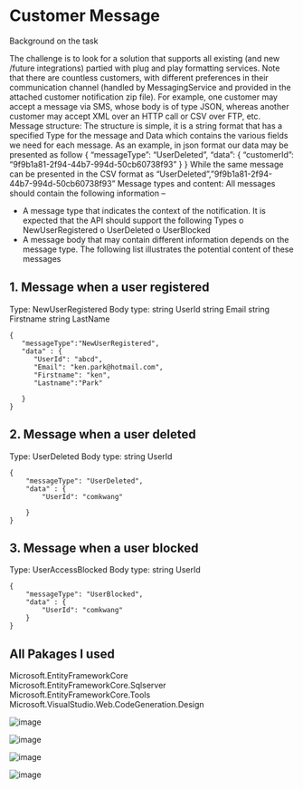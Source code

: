 # Customer Message
Background on the task

The challenge is to look for a solution that supports all existing (and new /future integrations)
partied with plug and play formatting services. Note that there are countless customers, with different preferences in their communication channel (handled by MessagingService and provided in the attached customer notification zip file).
For example, one customer may accept a message via SMS, whose body is of type JSON, whereas another customer may accept XML over an HTTP call or CSV over FTP, etc.
Message structure:
The structure is simple, it is a string format that has a specified Type for the message and Data which contains the various fields we need for each message.
As an example, in json format our data may be presented as follow
{
   “messageType”: “UserDeleted”,
   “data”: {
            “customerId”: “9f9b1a81-2f94-44b7-994d-50cb60738f93” 
    }
}
While the same message can be presented in the CSV format as
“UserDeleted”,”9f9b1a81-2f94-44b7-994d-50cb60738f93” 
Message types and content:
All messages should contain the following information –
- A message type that indicates the context of the notification. It is expected that the API should support the following Types
o NewUserRegistered 
o UserDeleted
o UserBlocked
- A message body that may contain different information depends on the message type. 
The following list illustrates the potential content of these messages
<H2>1. Message when a user registered</H2>
    Type: NewUserRegistered  Body type:
    string UserId 
    string Email 
    string Firstname 
    string LastName
               
    {
       "messageType":"NewUserRegistered",
       "data" : { 
          "UserId": "abcd",
          "Email": "ken.park@hotmail.com",
          "Firstname": "ken",
          "Lastname":"Park"
    
       }
    }


<H2>2. Message when a user deleted</H2>
    Type: UserDeleted Body type:
    string UserId
   
    
    {
        "messageType": "UserDeleted",
        "data" : {
            "UserId": "comkwang"

        }
    }

<H2>3. Message when a user blocked</H2> 
   Type: UserAccessBlocked Body type: 
   string UserId
   
    
    {
        "messageType": "UserBlocked", 
        "data" : {
            "UserId": "comkwang"
        }
    }

<h2>All Pakages I used</h2>
Microsoft.EntityFrameworkCore<br>
Microsoft.EntityFrameworkCore.Sqlserver<br>
Microsoft.EntityFrameworkCore.Tools<br>
Microsoft.VisualStudio.Web.CodeGeneration.Design<br>


![image](https://user-images.githubusercontent.com/13435196/111920612-0cfcc200-8ae4-11eb-99b5-3f55e47fd764.png)


![image](https://user-images.githubusercontent.com/13435196/111920446-1f2a3080-8ae3-11eb-8d82-fe86a83e5982.png)


![image](https://user-images.githubusercontent.com/13435196/111920464-408b1c80-8ae3-11eb-88fa-d624cff719ab.png)


![image](https://user-images.githubusercontent.com/13435196/111920481-5862a080-8ae3-11eb-9f30-e831f5ea9ece.png)
